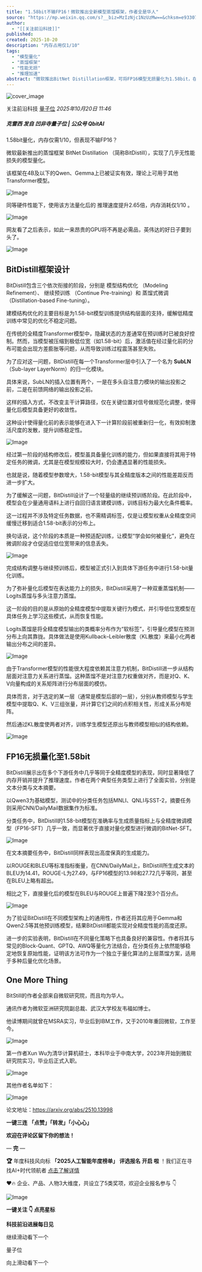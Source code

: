 ```yaml
---
title: "1.58bit不输FP16！微软推出全新模型蒸馏框架，作者全是华人"
source: "https://mp.weixin.qq.com/s?__biz=MzIzNjc1NzUzMw==&chksm=e93307ea80fb6984efd8082f7322791be2da39cbf884b35540ff8b418dfe6b68ded7e0f2eb2f&idx=3&mid=2247834075&sn=1ddc0bc16d83aeafea7c9825091e8982#rd"
author:
  - "[[关注前沿科技]]"
published:
created: 2025-10-20
description: "内存占用仅1/10"
tags:
  - "模型量化"
  - "蒸馏框架"
  - "性能无损"
  - "推理加速"
abstract: "微软推出BitNet Distillation框架，可将FP16模型无损量化为1.58bit，在保持性能的同时显著降低内存消耗并提升推理速度。"
---
```

![cover_image](https://mmbiz.qpic.cn/mmbiz_jpg/YicUhk5aAGtDs920edqonnsvfusUXCibXVUlEAs4QqT2u2hJLicDxtY3mez6T2IOiaOD6UBRlTzsAqxDJy62Cus3qQ/0?wx_fmt=jpeg)

关注前沿科技 [量子位](https://mp.weixin.qq.com/) *2025年10月20日 11:46*

##### 克雷西 发自 凹非寺量子位 | 公众号 QbitAI

1.58bit量化，内存仅需1/10，但表现不输FP16？

微软最新推出的蒸馏框架 BitNet Distillation （简称BitDistill），实现了几乎无性能损失的模型量化。

该框架在4B及以下的Qwen、Gemma上已被证实有效，理论上可用于其他Transformer模型。

![Image](https://mmbiz.qpic.cn/mmbiz_png/YicUhk5aAGtDs920edqonnsvfusUXCibXVB2kPWfcPEJuuIKx3fpQxVda0th3cI5ncyiafnt5QQ4TicS21Z462aOibg/640?wx_fmt=png&from=appmsg&tp=webp&wxfrom=5&wx_lazy=1#imgIndex=0)

同等硬件性能下，使用该方法量化后的 推理速度提升2.65倍，内存消耗仅1/10 。

![Image](https://mmbiz.qpic.cn/mmbiz_png/YicUhk5aAGtDs920edqonnsvfusUXCibXVCwU2jlkBibal3dw6qH49RwW3nPRBlgYJb3KOCpjsUJcJsNYZwZxV03w/640?wx_fmt=png&from=appmsg&tp=webp&wxfrom=5&wx_lazy=1#imgIndex=1)

网友看了之后表示，如此一来昂贵的GPU将不再是必需品，英伟达的好日子要到头了。

![Image](https://mmbiz.qpic.cn/mmbiz_png/YicUhk5aAGtDs920edqonnsvfusUXCibXVh0iaJpuQo6aWgOLXgVGkffxAZEqmgGWnw8ewf0E420OJYibFL7MwjQDA/640?wx_fmt=png&from=appmsg&tp=webp&wxfrom=5&wx_lazy=1#imgIndex=2)

## BitDistill框架设计

BitDistill包含三个依次衔接的阶段，分别是 模型结构优化 （Modeling Refinement）、 继续预训练 （Continue Pre-training）和 蒸馏式微调 （Distillation-based Fine-tuning）。

建模结构优化的主要目标是为1.58-bit模型训练提供结构层面的支持，缓解低精度训练中常见的优化不稳定问题。

在传统的全精度Transformer模型中，隐藏状态的方差通常在预训练时已被良好控制。然而，当模型被压缩到极低位宽（如1.58-bit）后，激活值在经过量化前的分布可能会出现方差膨胀等问题，从而导致训练过程震荡甚至失败。

为了应对这一问题，BitDistill在每一个Transformer层中引入了一个名为 **SubLN** （Sub-layer LayerNorm）的归一化模块。

具体来说，SubLN的插入位置有两个，一是在多头自注意力模块的输出投影之前，二是在前馈网络的输出投影之前。

这样的插入方式，不改变主干计算路径，仅在关键位置对信号做规范化调整，使得量化后模型具备更好的收敛性。

这种设计使得量化前的表示能够在进入下一计算阶段前被重新归一化，有效抑制激活尺度的发散，提升训练稳定性。

![Image](https://mmbiz.qpic.cn/mmbiz_png/YicUhk5aAGtDs920edqonnsvfusUXCibXV6vA9PmwQ83fpk2ibsV7iaoibzsuB6mqDmAO5YibZic4WadrHtHWQTLibor3A/640?wx_fmt=png&from=appmsg&tp=webp&wxfrom=5&wx_lazy=1#imgIndex=3)

经过第一阶段的结构修改后，模型虽具备量化训练的能力，但如果直接将其用于特定任务的微调，尤其是在模型规模较大时，仍会遭遇显著的性能损失。

也就是说，随着模型参数增大，1.58-bit模型与其全精度版本之间的性能差距反而进一步扩大。

为了缓解这一问题，BitDistill设计了一个轻量级的继续预训练阶段。在此阶段中，模型会在少量通用语料上进行自回归语言建模训练，训练目标为最大化条件概率。

这一过程并不涉及特定任务数据，也不需精调标签，仅是让模型权重从全精度空间缓慢迁移到适合1.58-bit表示的分布上。

换句话说，这个阶段的本质是一种预适配训练，让模型“学会如何被量化”，避免在微调阶段才仓促适应低位宽带来的信息丢失。

![Image](https://mmbiz.qpic.cn/mmbiz_png/YicUhk5aAGtDs920edqonnsvfusUXCibXVRVfApnARTkLricpwNJZrSRGoWicGIJZMsE2aTpV8tyZymf5dhlzIdF1Q/640?wx_fmt=png&from=appmsg&tp=webp&wxfrom=5&wx_lazy=1#imgIndex=4)

完成结构调整与继续预训练后，模型被正式引入到具体下游任务中进行1.58-bit量化训练。

为了弥补量化后模型在表达能力上的损失，BitDistill采用了一种双重蒸馏机制——Logits蒸馏与多头注意力蒸馏。

这一阶段的目的是从原始的全精度模型中提取关键行为模式，并引导低位宽模型在具体任务上学习这些模式，从而恢复性能。

Logits蒸馏是将全精度模型输出的类概率分布作为“软标签”，引导量化模型在预测分布上向其靠拢。具体做法是使用Kullback–Leibler散度（KL散度）来最小化两者输出分布之间的差异。

![Image](https://mmbiz.qpic.cn/mmbiz_png/YicUhk5aAGtDs920edqonnsvfusUXCibXVUR5IqdHY3yjxxnsgCEL3H54Hiaib1yvAiabxMw5wQlUic263aZ86PUT8IQ/640?wx_fmt=png&from=appmsg&tp=webp&wxfrom=5&wx_lazy=1#imgIndex=5)

由于Transformer模型的性能很大程度依赖其注意力机制，BitDistill进一步从结构层面对注意力关系进行蒸馏。这种蒸馏不是对注意力权重做对齐，而是对Q、K、V向量构成的关系矩阵进行分布层面的模仿。

具体而言，对于选定的某一层（通常是模型后部的一层），分别从教师模型与学生模型中提取Q、K、V三组张量，并计算它们之间的点积相关性，形成关系分布矩阵。

然后通过KL散度使两者对齐，训练学生模型还原出与教师模型相似的结构依赖。

![Image](https://mmbiz.qpic.cn/mmbiz_png/YicUhk5aAGtDs920edqonnsvfusUXCibXVojg4ILibQpiany3kGLPDic90LBF1vNntQSMlCK6mgdECptHkckMzAEvJQ/640?wx_fmt=png&from=appmsg&tp=webp&wxfrom=5&wx_lazy=1#imgIndex=6)

## FP16无损量化至1.58bit

BitDistill展示出在多个下游任务中几乎等同于全精度模型的表现，同时显著降低了内存开销并提升了推理速度。作者在两个典型任务类型上进行了全面实验，分别是文本分类与文本摘要。

以Qwen3为基础模型，测试中的分类任务包括MNLI、QNLI与SST-2，摘要任务则采用CNN/DailyMail数据集作为标准。

分类任务中，BitDistill的1.58-bit模型在准确率与生成质量指标上与全精度微调模型（FP16-SFT）几乎一致，而显著优于直接对量化模型进行微调的BitNet-SFT。

![Image](https://mmbiz.qpic.cn/mmbiz_png/YicUhk5aAGtDs920edqonnsvfusUXCibXV4MOKRnfbiaTy95cjMRUrP2aGF7qKRPnO1tpkE0LL7HqUiawUicnHAoA6A/640?wx_fmt=png&from=appmsg&tp=webp&wxfrom=5&wx_lazy=1#imgIndex=7)

在文本摘要任务中，BitDistill同样表现出高度保真的生成能力。

以ROUGE和BLEU等标准指标衡量，在CNN/DailyMail上，BitDistill所生成文本的BLEU为14.41，ROUGE-L为27.49，与FP16模型的13.98和27.72几乎等同，甚至在BLEU上略有超出。

相比之下，直接量化后的模型在BLEU与ROUGE上普遍下降2至3个百分点。

![Image](https://mmbiz.qpic.cn/mmbiz_png/YicUhk5aAGtDs920edqonnsvfusUXCibXVLXbJ2GEo0JPHp2Zp0AeOYnMsABuBCbL92XgDp9k7smrAmfdibibxuDxw/640?wx_fmt=png&from=appmsg&tp=webp&wxfrom=5&wx_lazy=1#imgIndex=8)

为了验证BitDistill在不同模型架构上的通用性，作者还将其应用于Gemma和Qwen2.5等其他预训练模型，结果BitDistill都能实现对全精度性能的高度还原。

进一步的实验表明，BitDistill在不同量化策略下也具备良好的兼容性。作者将其与常见的Block-Quant、GPTQ、AWQ等量化方法结合，在分类任务上依然能够稳定地恢复原始性能，证明该方法可作为一个独立于量化算法的上层蒸馏方案，适用于多种后量化优化场景。

## One More Thing

BitStill的作者全部来自微软研究院，而且均为华人。

通讯作者为微软亚洲研究院副总裁、武汉大学校友韦福如博士。

他读博期间就曾在MSRA实习，毕业后到IBM工作，又于2010年重回微软，工作至今。

![Image](https://mmbiz.qpic.cn/mmbiz_png/YicUhk5aAGtDs920edqonnsvfusUXCibXVWljYlTFCtjpicca2ULdvN00fMbKAaqV6OiazlQ67PFCeEQsUaqUJ0KicA/640?wx_fmt=png&from=appmsg&tp=webp&wxfrom=5&wx_lazy=1#imgIndex=9)

第一作者Xun Wu为清华计算机硕士，本科毕业于中南大学，2023年开始到微软研究院实习，毕业后正式入职。

![Image](https://mmbiz.qpic.cn/mmbiz_png/YicUhk5aAGtDs920edqonnsvfusUXCibXVRJssVal8GxBtaY0Y1DluFJwEzzANKyK5AdT2rvTsEO0icdPa9GsW90Q/640?wx_fmt=png&from=appmsg&tp=webp&wxfrom=5&wx_lazy=1#imgIndex=10)

其他作者名单如下：

![Image](https://mmbiz.qpic.cn/mmbiz_png/YicUhk5aAGtDs920edqonnsvfusUXCibXVq4gWhc2sKdzqLfWTFKxibsde24rPa14sDt50dWZEuRZWTHWrhksAYLw/640?wx_fmt=png&from=appmsg&tp=webp&wxfrom=5&wx_lazy=1#imgIndex=11)

论文地址：https://arxiv.org/abs/2510.13998

**一键三连** **「点赞」「转发」「小心心」**

**欢迎在评论区留下你的想法！**

— **完** —

  

****🏆**** 年度科技风向标 ****「2025人工智能年度榜单」**** **评选报名** **开启 啦** ！我们正在寻找AI+时代领航者 [点击了解详情](https://mp.weixin.qq.com/s?__biz=MzIzNjc1NzUzMw==&mid=2247824943&idx=1&sn=fe5b1e862916b886724ca1e85bbc6ea4&scene=21#wechat_redirect)

❤️🔥 企业、产品、人物3大维度，共设立了5类奖项，欢迎企业报名参与 👇

![Image](https://mmbiz.qpic.cn/mmbiz_jpg/YicUhk5aAGtBhuhOn9BaSMicdhmzSkqqUiaHSxqux9lvNYTD4ELFiaUBW6drEdtovbomnibtibFibic5hOIW564U1Btr1Q/640?wx_fmt=jpeg&from=appmsg&tp=webp&wxfrom=5&wx_lazy=1#imgIndex=12)

**一键关注 👇 点亮星标**

**科技前沿进展每日见**

  

继续滑动看下一个

量子位

向上滑动看下一个